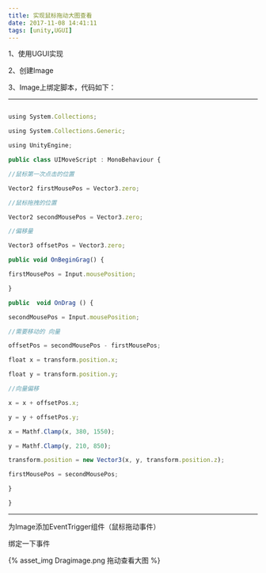 ```yaml
---
title: 实现鼠标拖动大图查看
date: 2017-11-08 14:41:11
tags: [unity,UGUI]
---
```

1、使用UGUI实现

2、创建Image

3、Image上绑定脚本，代码如下：

<!--more-->

------------------------------

```javascript

using System.Collections;

using System.Collections.Generic;

using UnityEngine;

public class UIMoveScript : MonoBehaviour {

//鼠标第一次点击的位置

Vector2 firstMousePos = Vector3.zero;

//鼠标拖拽的位置

Vector2 secondMousePos = Vector3.zero;

//偏移量

Vector3 offsetPos = Vector3.zero;

public void OnBeginGrag() {

firstMousePos = Input.mousePosition;

}

public  void OnDrag () {

secondMousePos = Input.mousePosition;

//需要移动的 向量

offsetPos = secondMousePos - firstMousePos;

float x = transform.position.x;

float y = transform.position.y;

//向量偏移

x = x + offsetPos.x;

y = y + offsetPos.y;

x = Mathf.Clamp(x, 380, 1550);

y = Mathf.Clamp(y, 210, 850);

transform.position = new Vector3(x, y, transform.position.z);

firstMousePos = secondMousePos;

}

}
```

------------------------------

为Image添加EventTrigger组件（鼠标拖动事件）

绑定一下事件

{% asset_img Dragimage.png 拖动查看大图 %}


